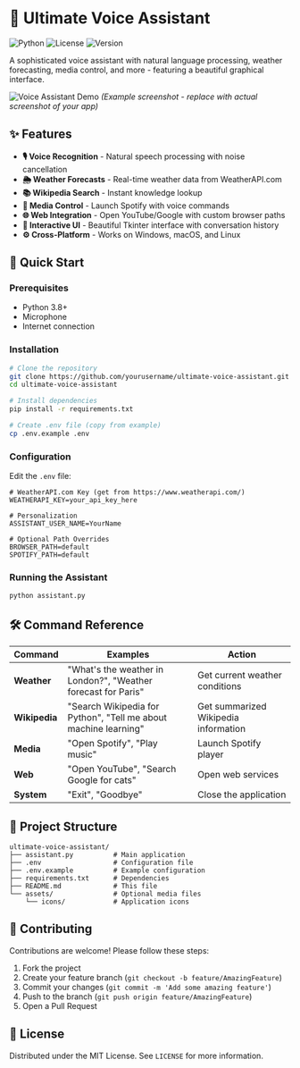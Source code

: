 # 🌟 Ultimate Voice Assistant

![Python](https://img.shields.io/badge/Python-3.8+-blue.svg)
![License](https://img.shields.io/badge/License-MIT-green.svg)
![Version](https://img.shields.io/badge/Version-2.0-orange.svg)

A sophisticated voice assistant with natural language processing, weather forecasting, media control, and more - featuring a beautiful graphical interface.

![Voice Assistant Demo](demo-screenshot.png) *(Example screenshot - replace with actual screenshot of your app)*

## ✨ Features

- **🎙️ Voice Recognition** - Natural speech processing with noise cancellation
- **🌦️ Weather Forecasts** - Real-time weather data from WeatherAPI.com
- **📚 Wikipedia Search** - Instant knowledge lookup
- **🎵 Media Control** - Launch Spotify with voice commands
- **🌐 Web Integration** - Open YouTube/Google with custom browser paths
- **💬 Interactive UI** - Beautiful Tkinter interface with conversation history
- **⚙️ Cross-Platform** - Works on Windows, macOS, and Linux

## 🚀 Quick Start

### Prerequisites
- Python 3.8+
- Microphone
- Internet connection

### Installation
```bash
# Clone the repository
git clone https://github.com/yourusername/ultimate-voice-assistant.git
cd ultimate-voice-assistant

# Install dependencies
pip install -r requirements.txt

# Create .env file (copy from example)
cp .env.example .env
```

### Configuration
Edit the `.env` file:
```env
# WeatherAPI.com Key (get from https://www.weatherapi.com/)
WEATHERAPI_KEY=your_api_key_here

# Personalization
ASSISTANT_USER_NAME=YourName

# Optional Path Overrides
BROWSER_PATH=default
SPOTIFY_PATH=default
```

### Running the Assistant
```bash
python assistant.py
```

## 🛠️ Command Reference

| Command | Examples | Action |
|---------|----------|--------|
| **Weather** | "What's the weather in London?", "Weather forecast for Paris" | Get current weather conditions |
| **Wikipedia** | "Search Wikipedia for Python", "Tell me about machine learning" | Get summarized Wikipedia information |
| **Media** | "Open Spotify", "Play music" | Launch Spotify player |
| **Web** | "Open YouTube", "Search Google for cats" | Open web services |
| **System** | "Exit", "Goodbye" | Close the application |

## 🧩 Project Structure

```
ultimate-voice-assistant/
├── assistant.py          # Main application
├── .env                  # Configuration file
├── .env.example          # Example configuration
├── requirements.txt      # Dependencies
├── README.md             # This file
└── assets/               # Optional media files
    └── icons/            # Application icons
```

## 🤝 Contributing

Contributions are welcome! Please follow these steps:

1. Fork the project
2. Create your feature branch (`git checkout -b feature/AmazingFeature`)
3. Commit your changes (`git commit -m 'Add some amazing feature'`)
4. Push to the branch (`git push origin feature/AmazingFeature`)
5. Open a Pull Request

## 📜 License

Distributed under the MIT License. See `LICENSE` for more information.
